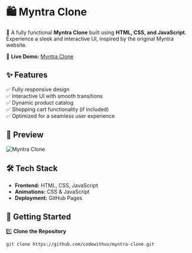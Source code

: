 # 🛍️ Myntra Clone  

🚀 A fully functional **Myntra Clone** built using **HTML, CSS, and JavaScript**. Experience a sleek and interactive UI, inspired by the original Myntra website.  

🔗 **Live Demo:** [Myntra Clone](https://codewithuv.github.io/myntra-clone/)  

## ✨ Features  
✅ Fully responsive design  
✅ Interactive UI with smooth transitions  
✅ Dynamic product catalog  
✅ Shopping cart functionality (if included)  
✅ Optimized for a seamless user experience  

## 📸 Preview  
![Myntra Clone](https://via.placeholder.com/1000x500.png?text=Myntra+Clone+Preview)  

## 🛠️ Tech Stack  
- **Frontend:** HTML, CSS, JavaScript  
- **Animations:** CSS & JavaScript  
- **Deployment:** GitHub Pages  

## 🚀 Getting Started  

1️⃣ **Clone the Repository**  
```bash
git clone https://github.com/codewithuv/myntra-clone.git

